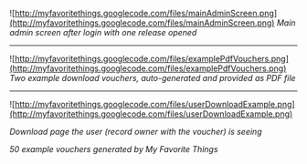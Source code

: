 ![http://myfavoritethings.googlecode.com/files/mainAdminScreen.png](http://myfavoritethings.googlecode.com/files/mainAdminScreen.png)
_Main admin screen after login with one release opened_

---

![http://myfavoritethings.googlecode.com/files/examplePdfVouchers.png](http://myfavoritethings.googlecode.com/files/examplePdfVouchers.png)
_Two example download vouchers, auto-generated and provided as PDF file_

---

![http://myfavoritethings.googlecode.com/files/userDownloadExample.png](http://myfavoritethings.googlecode.com/files/userDownloadExample.png)

_Download page the user (record owner with the voucher) is seeing_


_50 example vouchers generated by My Favorite Things_

